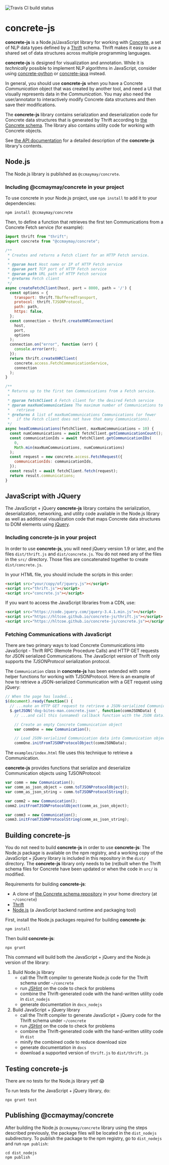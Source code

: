 ![Travis CI build status](https://travis-ci.org/hltcoe/concrete-js.svg?branch=master)

# concrete-js

**concrete-js** is a Node.js/JavaScript library for working with
[Concrete](https://github.com/hltcoe/concrete), a set of NLP data
types defined by a [Thrift](https://thrift.apache.org) schema.  Thrift
makes it easy to use a shared set of data structures across multiple
programming languages.

**concrete-js** is designed for visualization and annotation.  While
it is *technically* possible to implement NLP algorithms in
JavaScript, consider using
[concrete-python](https://github.com/hltcoe/concrete-python) or
[concrete-java](https://github.com/hltcoe/concrete-java)
instead.

In general, you should use **concrete-js** when you have a Concrete
*Communication* object that was created by another tool, and need a UI
that visually represents data in the *Communication*.  You may also
need the user/annotator to interactively modify Concrete data
structures and then save their modifications.

The **concrete-js** library contains serialization and deserialization
code for Concrete data structures that is generated by Thrift according
to [the Concrete schema](http://hltcoe.github.io/concrete/schema/).
The library also contains utility code for working with Concrete
objects.

See [the API documentation](http://hltcoe.github.io/concrete-js/) for a
detailed description of the **concrete-js** library's contents.



## Node.js

The Node.js library is published as `@ccmaymay/concrete`.


### Including @ccmaymay/concrete in your project

To use concrete in your Node.js project, use `npm install` to add it to
your dependencies:

```
npm install @ccmaymay/concrete
```

Then, to define a function that retrieves the first ten Communications
from a Concrete Fetch service (for example):

```javascript
import thrift from "thrift";
import concrete from "@ccmaymay/concrete";

/**
 * Creates and returns a Fetch client for an HTTP Fetch service.
 *
 * @param host Host name or IP of HTTP Fetch service
 * @param port TCP port of HTTP Fetch service
 * @param path URL path of HTTP Fetch service
 * @returns Fetch client
 */
async createFetchClient(host, port = 8000, path = '/') {
  const options = {
    transport: thrift.TBufferedTransport,
    protocol: thrift.TJSONProtocol,
    path: path,
    https: false,
  };
  const connection = thrift.createXHRConnection(
    host,
    port,
    options
  );
  connection.on("error", function (err) {
    console.error(err);
  });
  return thrift.createXHRClient(
    concrete.access.FetchCommunicationService,
    connection
  );
}

/**
 * Returns up to the first ten Communications from a Fetch service.
 *
 * @param fetchClient A Fetch client for the desired Fetch service
 * @param maxNumCommunications The maximum number of Communications to
 *   retrieve
 * @returns A list of maxNumCommunications Communications (or fewer
 *   if the Fetch client does not have that many Communications).
 */
async headCommunications(fetchClient, maxNumCommunications = 10) {
  const numCommunications = await fetchClient.getCommunicationCount();
  const communicationIds = await fetchClient.getCommunicationIDs(
    0,
    Math.min(maxNumCommunications, numCommunications)
  );
  const request = new concrete.access.FetchRequest({
    communicationIds: communicationIds,
  });
  const result = await fetchClient.fetch(request);
  return result.communications;
}
```


## JavaScript with JQuery

The JavaScript + jQuery **concrete-js** library contains the
serialization, deserialization, networking, and utility code available
in the Node.js library as well as additional visualization code that
maps Concrete data structures to DOM elements using
[jQuery](http://jquery.com).


### Including concrete-js in your project

In order to use **concrete-js**, you will need jQuery version 1.9 or
later, and the files `dist/thrift.js` and `dist/concrete.js`.  You
do not need any of the files in the `src/` directory.  Those files
are concatenated together to create `dist/concrete.js`.

In your HTML file, you should include the scripts in this order:

```html
<script src="your/copy/of/jquery.js"></script>
<script src="thrift.js"></script>
<script src="concrete.js"></script>
```

If you want to access the JavaScript libraries from a CDN, use:

```html
<script src="https://code.jquery.com/jquery-3.4.1.min.js"></script>
<script src="https://hltcoe.github.io/concrete-js/thrift.js"></script>
<script src="https://hltcoe.github.io/concrete-js/concrete.js"></script>
```


### Fetching Communications with JavaScript

There are two primary ways to load Concrete Communications into
JavaScript - Thrift RPC (Remote Procedure Calls) and HTTP GET requests
for JSON serialized Communications.  The JavaScript version of Thrift
only supports the *TJSONProtocol* serialization protocol.

The `Communication` class in **concrete-js** has been extended with
some helper functions for working with TJSONProtocol.  Here is an
example of how to retrieve a JSON-serialized Communication with a GET
request using jQuery:

```javascript
// When the page has loaded...
$(document).ready(function() {
  // ...make an HTTP GET request to retrieve a JSON-serialized Communication...
  $.getJSON('dog-bites-man.concrete.json', function(commJSONData) {
    // ...and call this (unnamed) callback function with the JSON data.

    // Create an empty Concrete Communication object
    var commOne = new Communication();

    // Load JSON-serialized Communication data into Communication object
    commOne.initFromTJSONProtocolObject(commJSONData);
```

The `examples/index.html` file uses this technique to retrieve a
Communication.

**concrete-js** provides functions that serialize and deserialize
Communication objects using TJSONProtocol:

```javascript
var comm = new Communication();
var comm_as_json_object = comm.toTJSONProtocolObject();
var comm_as_json_string = comm.toTJSONProtocolString();

var comm2 = new Communication();
comm2.initFromTJSONProtocolObject(comm_as_json_object);

var comm3 = new Communication();
comm3.initFromTJSONProtocolString(comm_as_json_string);
```



## Building concrete-js

You do not need to build **concrete-js** in order to use
**concrete-js**:  The Node.js package is available on the npm registry,
and a working copy of the JavaScript + jQuery library is included in
this repository in the `dist/` directory.  The **concrete-js** library
only needs to be (re)built when the Thrift schema files for Concrete
have been updated or when the code in `src/` is modified.

Requirements for building **concrete-js**:

* A clone of
  [the Concrete schema repository](https://github.com/hltcoe/concrete)
  in your home directory (at `~/concrete`)
* [Thrift](https://thrift.apache.org)
* [Node.js](http://nodejs.org)
  (a JavaScript backend runtime and packaging tool)

First, install the Node.js packages required for building
**concrete-js**:

```
npm install
```

Then build **concrete-js**:

```
npx grunt
```

This command will build both the JavaScript + jQuery and the Node.js version
of the library:

1. Build Node.js library
   * call the Thrift compiler to generate Node.js code for the Thrift schema under `~/concrete`
   * run [JSHint](http://www.jshint.com) on the code to check for problems
   * combine the Thrift-generated code with the hand-written utility code in `dist_nodejs`
   * generate documentation in `docs_nodejs`
2. Build JavaScript + jQuery library
   * call the Thrift compiler to generate JavaScript + jQuery code for the Thrift schema under `~/concrete`
   * run [JSHint](http://www.jshint.com) on the code to check for problems
   * combine the Thrift-generated code with the hand-written utility code in `dist`
   * minify the combined code to reduce download size
   * generate documentation in `docs`
   * download a supported version of `thrift.js` to `dist/thrift.js`


## Testing concrete-js

There are no tests for the Node.js library yet! 😱

To run tests for the JavaScript + jQuery library, do:

```
npx grunt test
```


## Publishing @ccmaymay/concrete

After building the Node.js `@ccmaymay/concrete` library using the steps
described previously, the package files will be located in the
`dist_nodejs` subdirectory.  To publish the package to the npm
registry, go to `dist_nodejs` and run `npm publish`:

```
cd dist_nodejs
npm publish
```
